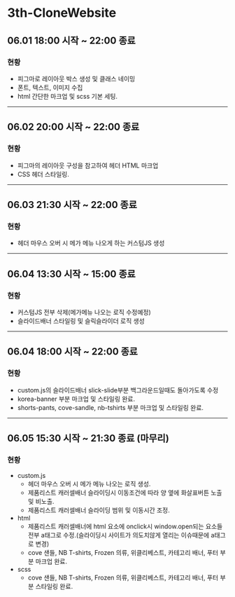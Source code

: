 # 3th-CloneWebsite

## 06.01 18:00 시작 ~ 22:00 종료
### 현황
- 피그마로 레이아웃 박스 생성 및 클래스 네이밍
- 폰트, 텍스트, 이미지 수집
- html 간단한 마크업 및 scss 기본 세팅.
-------------------------------------------------------
## 06.02 20:00 시작 ~ 22:00 종료
### 현황
- 피그마의 레이아웃 구성을 참고하여 헤더 HTML 마크업
- CSS 헤더 스타일링.
-------------------------------------------------------
## 06.03 21:30 시작 ~ 22:00 종료
### 현황
- 헤더 마우스 오버 시 메가 메뉴 나오게 하는 커스텀JS 생성
-------------------------------------------------------
## 06.04 13:30 시작 ~ 15:00 종료
### 현황
- 커스텀JS 전부 삭제(메가메뉴 나오는 로직 수정예정)
- 슬라이드배너 스타일링 및 슬릭슬라이더 로직 생성
-------------------------------------------------------
## 06.04 18:00 시작 ~ 22:00 종료
### 현황
- custom.js의 슬라이드배너 slick-slide부분 백그라운드일때도 돌아가도록 수정
- korea-banner 부분 마크업 및 스타일링 완료.
- shorts-pants, cove-sandle, nb-tshirts 부분 마크업 및 스타일링 완료.
-------------------------------------------------------
## 06.05 15:30 시작 ~ 21:30 종료 (마무리)
### 현황
- custom.js
    - 헤더 마우스 오버 시 메가 메뉴 나오는 로직 생성.
    - 제품리스트 캐러셀배너 슬라이딩시 이동조건에 따라 양 옆에 화살표버튼 노출 및 비노출.
    - 제품리스트 캐러셀배너 슬라이딩 범위 및 이동시간 조정.
- html
    - 제품리스트 캐러셀배너에 html 요소에 onclick시 window.open되는 요소들 전부 a태그로 수정.(슬라이딩시 사이트가 의도치않게 열리는 이슈때문에 a태그로 변경)
    - cove 샌들, NB T-shirts, Frozen 의류, 위클리베스트, 카테고리 배너, 푸터 부분 마크업 완료.
- scss
    - cove 샌들, NB T-shirts, Frozen 의류, 위클리베스트, 카테고리 배너, 푸터 부분 스타일링 완료.